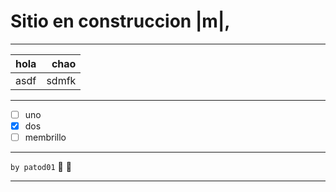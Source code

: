 # Sitio en construccion |m|,

---

|hola | chao |
|-----|-----:|
|asdf | sdmfk |

---

- [ ]  uno
- [x]  dos
- [ ] membrillo

---

`by patod01` :ghost: :ghost:

---
